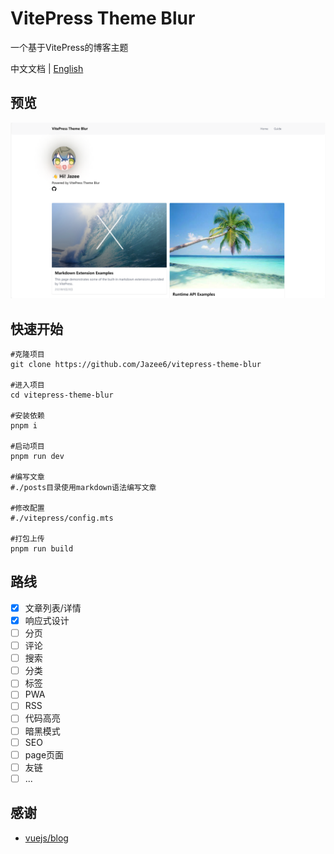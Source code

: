 # VitePress Theme Blur

一个基于VitePress的博客主题

中文文档 | [English](./README.en.md)
## 预览
![预览图](/public/preview.png)

## 快速开始
```
#克隆项目
git clone https://github.com/Jazee6/vitepress-theme-blur

#进入项目
cd vitepress-theme-blur

#安装依赖
pnpm i

#启动项目
pnpm run dev

#编写文章 
#./posts目录使用markdown语法编写文章

#修改配置
#./vitepress/config.mts

#打包上传
pnpm run build
```

## 路线
- [x] 文章列表/详情
- [x] 响应式设计
- [ ] 分页
- [ ] 评论
- [ ] 搜索
- [ ] 分类
- [ ] 标签
- [ ] PWA
- [ ] RSS
- [ ] 代码高亮
- [ ] 暗黑模式
- [ ] SEO
- [ ] page页面
- [ ] 友链
- [ ] ...

## 感谢
- [vuejs/blog](https://github.com/vuejs/blog)
